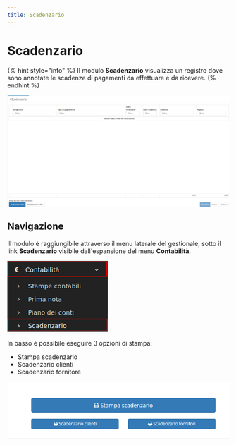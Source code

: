 ```yaml
---
title: Scadenzario
---
```


# Scadenzario

{% hint style="info" %}
Il modulo **Scadenzario** visualizza un registro dove sono annotate le scadenze di pagamenti da effettuare e da ricevere.
{% endhint %}

![Screenshot interfaccia scadenzario](../../../.gitbook/assets/screenscadenzario.PNG)

## Navigazione

Il modulo è raggiungibile attraverso il menu laterale del gestionale, sotto il link **Scadenzario** visibile dall'espansione del menu **Contabilità**.

![](../../../.gitbook/assets/navigazionescadenzario%20%281%29.png)

In basso è possibile eseguire 3 opzioni di stampa:

* Stampa scadenzario
* Scadenzario clienti
* Scadenzario fornitore

![Screenshot opzioni di stampa scadenzario](../../../.gitbook/assets/stampescadenzario.PNG)

